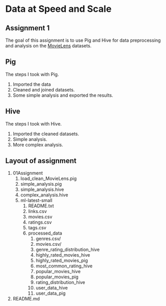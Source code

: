 # Data at Speed and Scale
## Assignment 1

The goal of this assignment is to use Pig and Hive for data preprocessing and analysis on the [MovieLens](https://grouplens.org/datasets/movielens/) datasets.

## Pig
The steps I took with Pig.

1. Imported the data
2. Cleaned and joined datasets.
3. Some simple analysis and exported the results.

## Hive

The steps I took with Hive.

1. Imported the cleaned datasets.
2. Simple analysis.
3. More complex analysis.

## Layout of assignment

1. 01Assignment
   1. load_clean_MovieLens.pig
   2. simple_analysis.pig
   3. simple_analysis.hive
   4. complex_analysis.hive
   5. ml-latest-small
      1. README.txt  
      2. links.csv  
      3. movies.csv    
      4. ratings.csv  
      5. tags.csv
      6. processed_data
       	 1. genres.csv/  
       	 2. movies.csv/
       	 3. genre_rating_distribution_hive
       	 4. highly_rated_movies_hive
       	 5. highly_rated_movies_pig
       	 6. most_common_rating_hive
       	 7. popular_movies_hive
       	 8. popular_movies_pig
       	 9. rating_distribution_hive
     	 10. user_data_hive
     	 11.  user_data_pig
  3. README.md
